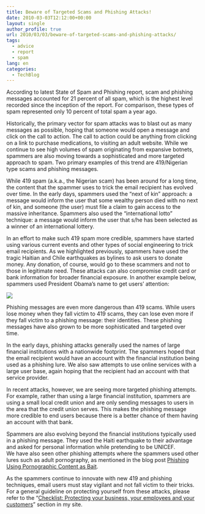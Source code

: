 ```yaml
---
title: Beware of Targeted Scams and Phishing Attacks!
date: 2010-03-03T12:12:00+00:00
layout: single
author_profile: true
url: 2010/03/03/beware-of-targeted-scams-and-phishing-attacks/
tags:
  - advice
  - report
  - spam
lang: en
categories: 
  - TechBlog
---
```

According to latest State of Spam and Phishing report, scam and phishing messages accounted for 21 percent of all spam, which is the highest level recorded since the inception of the report. For comparison, these types of spam represented only 10 percent of total spam a year ago.

Historically, the primary vector for spam attacks was to blast out as many messages as possible, hoping that someone would open a message and click on the call to action. The call to action could be anything from clicking on a link to purchase medications, to visiting an adult website. While we continue to see high volumes of spam originating from expansive botnets, spammers are also moving towards a sophisticated and more targeted approach to spam. Two primary examples of this trend are 419/Nigerian type scams and phishing messages.

While 419 spam (a.k.a., the Nigerian scam) has been around for a long time, the content that the spammer uses to trick the email recipient has evolved over time. In the early days, spammers used the “next of kin” approach: a message would inform the user that some wealthy person died with no next of kin, and someone (the user) must file a claim to gain access to the massive inheritance. Spammers also used the “international lotto” technique: a message would inform the user that s/he has been selected as a winner of an international lottery.

In an effort to make such 419 spam more credible, spammers have started using various current events and other types of social engineering to trick email recipients. As we highlighted previously, spammers have used the tragic Haitian and Chile earthquakes as bylines to ask users to donate money. Any donation, of course, would go to these scammers and not to those in legitimate need. These attacks can also compromise credit card or bank information for broader financial exposure. In another example below, spammers used President Obama’s name to get users’ attention:

[![](http://2.bp.blogspot.com/_vaUVXcmC3OI/S45EJg8najI/AAAAAAAABHE/8qotjrgPMP4/s640/Screen+shot+2010-03-02+at+10.34.36+PM.png)](http://2.bp.blogspot.com/_vaUVXcmC3OI/S45EJg8najI/AAAAAAAABHE/8qotjrgPMP4/s1600-h/Screen+shot+2010-03-02+at+10.34.36+PM.png)

Phishing messages are even more dangerous than 419 scams. While users lose money when they fall victim to 419 scams, they can lose even more if they fall victim to a phishing message: their identities. These phishing messages have also grown to be more sophisticated and targeted over time.

In the early days, phishing attacks generally used the names of large financial institutions with a nationwide footprint. The spammers hoped that the email recipient would have an account with the financial institution being used as a phishing lure. We also saw attempts to use online services with a large user base, again hoping that the recipient had an account with that service provider.

In recent attacks, however, we are seeing more targeted phishing attempts. For example, rather than using a large financial institution, spammers are using a small local credit union and are only sending messages to users in the area that the credit union serves. This makes the phishing message more credible to end users because there is a better chance of them having an account with that bank.

Spammers are also evolving beyond the financial institutions typically used in a phishing message. They used the Haiti earthquake to their advantage and asked for personal information while pretending to be UNICEF.  
We have also seen other phishing attempts where the spammers used other lures such as adult pornography, as mentioned in the blog post [Phishing Using Pornographic Content as Bait](http://boelectronic.blogspot.com/2010/02/phishing-using-pornographic-content-as.html).

As the spammers continue to innovate with new 419 and phishing techniques, email users must stay vigilant and not fall victim to their tricks. For a general guideline on protecting yourself from these attacks, please refer to the “[Checklist: Protecting your business, your employees and your customers](http://sites.google.com/site/boelectronic/computer/security/spam/checklist)” section in my site.